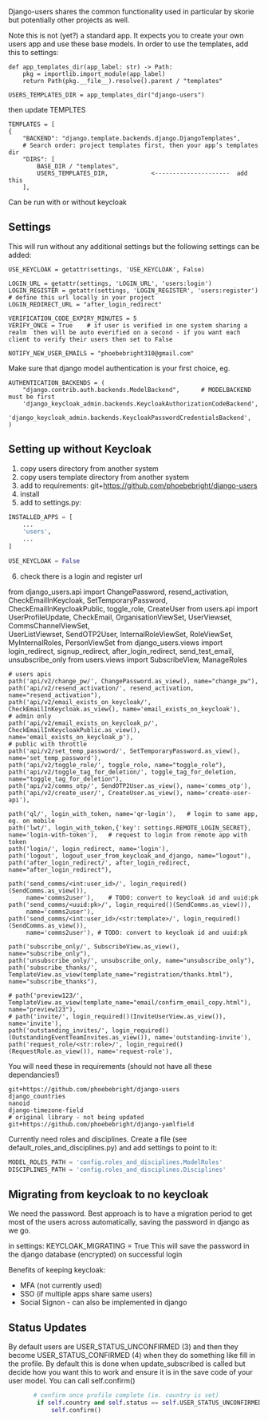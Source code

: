 Django-users shares the common functionality used in particular by skorie but potentially other projects as well.

Note this is not (yet?) a standard app.  It expects you to create your own users app and use these base models.  In order to use the templates, add this to settings:



    def app_templates_dir(app_label: str) -> Path:
        pkg = importlib.import_module(app_label)
        return Path(pkg.__file__).resolve().parent / "templates"
    
    USERS_TEMPLATES_DIR = app_templates_dir("django-users") 

then update TEMPLTES

    TEMPLATES = [
    {
        "BACKEND": "django.template.backends.django.DjangoTemplates",
        # Search order: project templates first, then your app’s templates dir
        "DIRS": [
            BASE_DIR / "templates",
            USERS_TEMPLATES_DIR,            <---------------------  add this
        ],

Can be run with or without keycloak



## Settings

This will run without any additional settings but the following settings can be added:


    USE_KEYCLOAK = getattr(settings, 'USE_KEYCLOAK', False)

    LOGIN_URL = getattr(settings, 'LOGIN_URL', 'users:login')
    LOGIN_REGISTER = getattr(settings, 'LOGIN_REGISTER', 'users:register')
    # define this url locally in your project
    LOGIN_REDIRECT_URL = "after_login_redirect" 

    VERIFICATION_CODE_EXPIRY_MINUTES = 5
    VERIFY_ONCE = True    # if user is verified in one system sharing a realm  then will be auto everified on a second - if you want each client to verify their users then set to False

    NOTIFY_NEW_USER_EMAILS = "phoebebright310@gmail.com"


Make sure that django model authentication is your first choice, eg.

    AUTHENTICATION_BACKENDS = (
        "django.contrib.auth.backends.ModelBackend",      # MODELBACKEND must be first
        'django_keycloak_admin.backends.KeycloakAuthorizationCodeBackend',
        'django_keycloak_admin.backends.KeycloakPasswordCredentialsBackend',  
    )

## Setting up without Keycloak

1. copy users directory from another system
2. copy users template directory from another system
3. add to requirements: git+https://github.com/phoebebright/django-users
4. install
5. add to settings.py:


```python
INSTALLED_APPS = [
    ...
    'users',
    ...
]

USE_KEYCLOAK = False
```

6. check there is a login and register url

from django_users.api import ChangePassword, resend_activation, CheckEmailInKeycloak, SetTemporaryPassword, \
    CheckEmailInKeycloakPublic, toggle_role, CreateUser
from users.api import UserProfileUpdate, CheckEmail, OrganisationViewSet, UserViewset, CommsChannelViewSet, \
    UserListViewset, SendOTP2User, InternalRoleViewSet, RoleViewSet, MyInternalRoles, PersonViewSet
from django_users.views import login_redirect, signup_redirect, after_login_redirect, send_test_email,  \
     unsubscribe_only
from users.views import SubscribeView, ManageRoles

    # users apis
    path('api/v2/change_pw/', ChangePassword.as_view(), name="change_pw"),
    path('api/v2/resend_activation/', resend_activation, name="resend_activation"),
    path('api/v2/email_exists_on_keycloak/', CheckEmailInKeycloak.as_view(), name='email_exists_on_keycloak'),
    # admin only
    path('api/v2/email_exists_on_keycloak_p/', CheckEmailInKeycloakPublic.as_view(), name='email_exists_on_keycloak_p'),
    # public with throttle
    path('api/v2/set_temp_password/', SetTemporaryPassword.as_view(), name='set_temp_password'),
    path('api/v2/toggle_role/', toggle_role, name="toggle_role"),
    path('api/v2/toggle_tag_for_deletion/', toggle_tag_for_deletion, name="toggle_tag_for_deletion"),
    path('api/v2/comms_otp/', SendOTP2User.as_view(), name='comms_otp'),
    path('api/v2/create_user/', CreateUser.as_view(), name='create-user-api'),

    path('ql/', login_with_token, name='qr-login'),   # login to same app, eg. on mobile
    path('lwt/', login_with_token,{'key': settings.REMOTE_LOGIN_SECRET}, name='login-with-token'),   # request to login from remote app with token
    path('login/', login_redirect, name='login'),
    path('logout', logout_user_from_keycloak_and_django, name="logout"),
    path('after_login_redirect/', after_login_redirect, name="after_login_redirect"),

    path('send_comms/<int:user_id>/', login_required()(SendComms.as_view()),
         name='comms2user'),    # TODO: convert to keycloak id and uuid:pk
    path('send_comms/<uuid:pk>/', login_required()(SendComms.as_view()),
         name='comms2user'),
    path('send_comms/<int:user_id>/<str:template>/', login_required()(SendComms.as_view()),
         name='comms2user'), # TODO: convert to keycloak id and uuid:pk

    path('subscribe_only/', SubscribeView.as_view(), name="subscribe_only"),
    path('unsubscribe_only/', unsubscribe_only, name="unsubscribe_only"),
    path('subscribe_thanks/', TemplateView.as_view(template_name="registration/thanks.html"), name="subscribe_thanks"),

    # path('preview123/', TemplateView.as_view(template_name="email/confirm_email_copy.html"), name="preview123"),
    # path('invite/', login_required()(InviteUserView.as_view()), name='invite'),
    path('outstanding_invites/', login_required()(OutstandingEventTeamInvites.as_view()), name='outstanding-invite'),
    path('request_role/<str:role>/', login_required()(RequestRole.as_view()), name='request-role'),

You will need these in requirements (should not have all these dependancies!)

    git+https://github.com/phoebebright/django-users
    django_countries
    nanoid
    django-timezone-field
    # original library - not being updated
    git+https://github.com/phoebebright/django-yamlfield

Currently need roles and disciplines.  Create a file (see default_roles_and_disciplines.py) and add settings to point to it:

```python
MODEL_ROLES_PATH = 'config.roles_and_disciplines.ModelRoles'
DISCIPLINES_PATH = 'config.roles_and_disciplines.Disciplines'
```


## Migrating from keycloak to no keycloak

We need the password.  Best approach is to have a migration period to get most of the users across automatically, saving the password in django as we go.  

in settings: KEYCLOAK_MIGRATING = True
This will save the password in the django database (encrypted) on successful login

Benefits of keeping keycloak:
- MFA (not currently used)
- SSO (if multiple apps share same users)
- Social Signon - can also be implemented in django


## Status Updates

By default users are USER_STATUS_UNCONFIRMED (3) and then they become USER_STATUS_CONFIRMED (4) when they do something like fill in the profile.  By default this is done when update_subscribed is called but  decide how you want this to work and ensure it is in the save code of your user model.  You can call self.confirm()

```python
       # confirm once profile complete (ie. country is set)
        if self.country and self.status == self.USER_STATUS_UNCONFIRMED:
            self.confirm()
